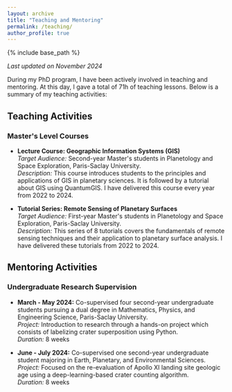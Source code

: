 ```yaml
---
layout: archive
title: "Teaching and Mentoring"
permalink: /teaching/
author_profile: true
---
```


{% include base_path %}

*Last updated on November 2024*

During my PhD program, I have been actively involved in teaching and mentoring. At this day, I gave a total of 71h of teaching lessons. Below is a summary of my teaching activities:

## Teaching Activities

### Master's Level Courses
- **Lecture Course: Geographic Information Systems (GIS)**  
  *Target Audience:* Second-year Master's students in Planetology and Space Exploration, Paris-Saclay University.  
  *Description:* This course introduces students to the principles and applications of GIS in planetary sciences. It is followed by a tutorial about GIS using QuantumGIS. I have delivered this course every year from 2022 to 2024.

- **Tutorial Series: Remote Sensing of Planetary Surfaces**  
  *Target Audience:* First-year Master's students in Planetology and Space Exploration, Paris-Saclay University.  
  *Description:* This series of 8 tutorials covers the fundamentals of remote sensing techniques and their application to planetary surface analysis. I have delivered these tutorials from 2022 to 2024.

## Mentoring Activities

### Undergraduate Research Supervision
- **March - May 2024:** Co-supervised four second-year undergraduate students pursuing a dual degree in Mathematics, Physics, and Engineering Science, Paris-Saclay University.  
  *Project:* Introduction to research through a hands-on project which consists of labelizing crater superposition using Python.  
  *Duration:* 8 weeks  

- **June - July 2024:** Co-supervised one second-year undergraduate student majoring in Earth, Planetary, and Environmental Sciences.  
  *Project:* Focused on the re-evaluation of Apollo XI landing site geologic age using a deep-learning-based crater counting algorithm.  
  *Duration:* 8 weeks
